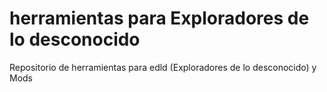 # herramientas para Exploradores de lo desconocido
Repositorio de herramientas para edld (Exploradores de lo desconocido) y Mods
